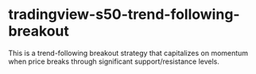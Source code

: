 # tradingview-s50-trend-following-breakout
This is a trend-following breakout strategy that capitalizes on momentum when price breaks through significant support/resistance levels.
